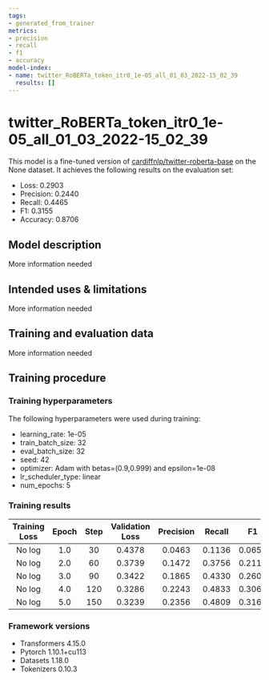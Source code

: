 ```yaml
---
tags:
- generated_from_trainer
metrics:
- precision
- recall
- f1
- accuracy
model-index:
- name: twitter_RoBERTa_token_itr0_1e-05_all_01_03_2022-15_02_39
  results: []
---
```


<!-- This model card has been generated automatically according to the information the Trainer had access to. You
should probably proofread and complete it, then remove this comment. -->

# twitter_RoBERTa_token_itr0_1e-05_all_01_03_2022-15_02_39

This model is a fine-tuned version of [cardiffnlp/twitter-roberta-base](https://huggingface.co/cardiffnlp/twitter-roberta-base) on the None dataset.
It achieves the following results on the evaluation set:
- Loss: 0.2903
- Precision: 0.2440
- Recall: 0.4465
- F1: 0.3155
- Accuracy: 0.8706

## Model description

More information needed

## Intended uses & limitations

More information needed

## Training and evaluation data

More information needed

## Training procedure

### Training hyperparameters

The following hyperparameters were used during training:
- learning_rate: 1e-05
- train_batch_size: 32
- eval_batch_size: 32
- seed: 42
- optimizer: Adam with betas=(0.9,0.999) and epsilon=1e-08
- lr_scheduler_type: linear
- num_epochs: 5

### Training results

| Training Loss | Epoch | Step | Validation Loss | Precision | Recall | F1     | Accuracy |
|:-------------:|:-----:|:----:|:---------------:|:---------:|:------:|:------:|:--------:|
| No log        | 1.0   | 30   | 0.4378          | 0.0463    | 0.1136 | 0.0658 | 0.7742   |
| No log        | 2.0   | 60   | 0.3739          | 0.1472    | 0.3756 | 0.2115 | 0.8284   |
| No log        | 3.0   | 90   | 0.3422          | 0.1865    | 0.4330 | 0.2607 | 0.8374   |
| No log        | 4.0   | 120  | 0.3286          | 0.2243    | 0.4833 | 0.3064 | 0.8438   |
| No log        | 5.0   | 150  | 0.3239          | 0.2356    | 0.4809 | 0.3163 | 0.8490   |


### Framework versions

- Transformers 4.15.0
- Pytorch 1.10.1+cu113
- Datasets 1.18.0
- Tokenizers 0.10.3
